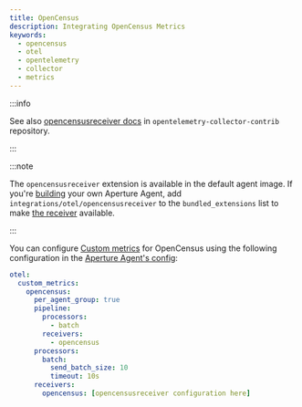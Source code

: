```yaml
---
title: OpenCensus
description: Integrating OpenCensus Metrics
keywords:
  - opencensus
  - otel
  - opentelemetry
  - collector
  - metrics
---
```


:::info

See also [opencensusreceiver docs][receiver] in
`opentelemetry-collector-contrib` repository.

:::

:::note

The `opencensusreceiver` extension is available in the default agent image. If
you're [building][build] your own Aperture Agent, add
`integrations/otel/opencensusreceiver` to the `bundled_extensions` list to make
[the receiver][receiver] available.

:::

You can configure [Custom metrics][custom-metrics] for OpenCensus using the
following configuration in the [Aperture Agent's config][agent-config]:

```yaml
otel:
  custom_metrics:
    opencensus:
      per_agent_group: true
      pipeline:
        processors:
          - batch
        receivers:
          - opencensus
      processors:
        batch:
          send_batch_size: 10
          timeout: 10s
      receivers:
        opencensus: [opencensusreceiver configuration here]
```

[build]: /reference/aperturectl/build/agent/agent.md
[receiver]:
  https://github.com/open-telemetry/opentelemetry-collector-contrib/tree/main/receiver/opencensusreceiver
[custom-metrics]: /reference/configuration/agent.md#custom-metrics-config
[agent-config]: /reference/configuration/agent.md#agent-o-t-e-l-config
